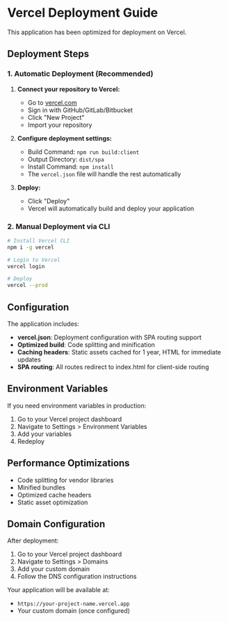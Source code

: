# Vercel Deployment Guide

This application has been optimized for deployment on Vercel.

## Deployment Steps

### 1. Automatic Deployment (Recommended)

1. **Connect your repository to Vercel:**

   - Go to [vercel.com](https://vercel.com)
   - Sign in with GitHub/GitLab/Bitbucket
   - Click "New Project"
   - Import your repository

2. **Configure deployment settings:**

   - Build Command: `npm run build:client`
   - Output Directory: `dist/spa`
   - Install Command: `npm install`
   - The `vercel.json` file will handle the rest automatically

3. **Deploy:**
   - Click "Deploy"
   - Vercel will automatically build and deploy your application

### 2. Manual Deployment via CLI

```bash
# Install Vercel CLI
npm i -g vercel

# Login to Vercel
vercel login

# Deploy
vercel --prod
```

## Configuration

The application includes:

- **vercel.json**: Deployment configuration with SPA routing support
- **Optimized build**: Code splitting and minification
- **Caching headers**: Static assets cached for 1 year, HTML for immediate updates
- **SPA routing**: All routes redirect to index.html for client-side routing

## Environment Variables

If you need environment variables in production:

1. Go to your Vercel project dashboard
2. Navigate to Settings > Environment Variables
3. Add your variables
4. Redeploy

## Performance Optimizations

- Code splitting for vendor libraries
- Minified bundles
- Optimized cache headers
- Static asset optimization

## Domain Configuration

After deployment:

1. Go to your Vercel project dashboard
2. Navigate to Settings > Domains
3. Add your custom domain
4. Follow the DNS configuration instructions

Your application will be available at:

- `https://your-project-name.vercel.app`
- Your custom domain (once configured)
